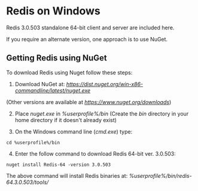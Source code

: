 # Redis on Windows
Redis 3.0.503 standalone 64-bit client and server are included here.

If you require an alternate version, one approach is to use NuGet.

## Getting Redis using NuGet
To download Redis using Nuget follow these steps:

1. Download NuGet at:
_https://dist.nuget.org/win-x86-commandline/latest/nuget.exe_

(Other versions are available at _https://www.nuget.org/downloads_)

2. Place _nuget.exe_ in _%userprofile%/bin_
(Create the _bin_ directory in your home directory if it doesn't already exist)

3. On the Windows command line (_cmd.exe_) type:
```
cd %userprofile%/bin
```

4. Enter the follow command to download Redis 64-bit ver. 3.0.503:
```
nuget install Redis-64 -version 3.0.503
```

The above command will install Redis binaries at:
_%userprofile%/bin/redis-64.3.0.503/tools/_
